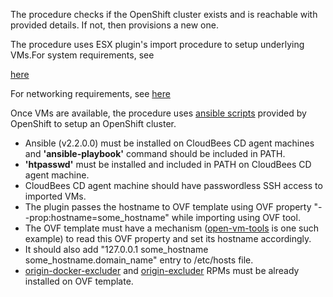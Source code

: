 The procedure checks if the OpenShift cluster exists and is reachable with provided details. If not, then 
provisions a new one.

The procedure uses ESX plugin's import procedure to setup underlying VMs.For system requirements, see

[here](https://docs.openshift.com/enterprise/3.0/install_config/install/prerequisites.html#install-config-install-prerequisites)

For networking requirements, see [here](https://docs.openshift.org/latest/install_config/install/prerequisites.html#prereq-network-access)

Once VMs are available, the procedure uses [ansible scripts](https://github.com/openshift/openshift-ansible) provided by OpenShift to setup an OpenShift cluster.

*  Ansible (v2.2.0.0) must be installed on CloudBees CD agent machines and **'ansible-playbook'** command should be included in PATH. 
*  **'htpasswd'** must be installed and included in PATH on CloudBees CD agent machine.
*  CloudBees CD agent machine should have passwordless SSH access to imported VMs.
* The plugin passes the hostname to OVF template using OVF property "--prop:hostname=some_hostname" while importing using OVF tool.
* The OVF template must have a mechanism ([open-vm-tools](https://github.com/vmware/open-vm-tools) is one such example) to read this OVF property and set its hostname accordingly. 
*  It should also add "127.0.0.1 some_hostname some_hostname.domain_name" entry to /etc/hosts file.
* [origin-docker-excluder](https://buildlogs.centos.org/centos/7/paas/x86_64/openshift-origin/origin-docker-excluder-1.4.0-2.el7.noarch.rpm) and [origin-excluder](https://buildlogs.centos.org/centos/7/paas/x86_64/openshift-origin/origin-excluder-1.4.0-2.el7.noarch.rpm) RPMs must be already installed on OVF template.